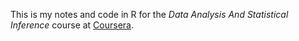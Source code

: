 This is my notes and code in R for the *Data Analysis And Statistical Inference* course at [Coursera](https://class.coursera.org/statistics-004).
